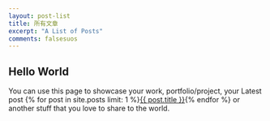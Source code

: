 ```yaml
---
layout: post-list
title: 所有文章
excerpt: "A List of Posts"
comments: falsesuos
---
```


##  Hello World
You can use this page to showcase your work, portfolio/project, your Latest post {% for post in site.posts limit: 1 %}<a href="{{ post.url | prepend: site.baseurl }}">{{ post.title }}</a>{% endfor %} or another stuff that you love to share to the world.

